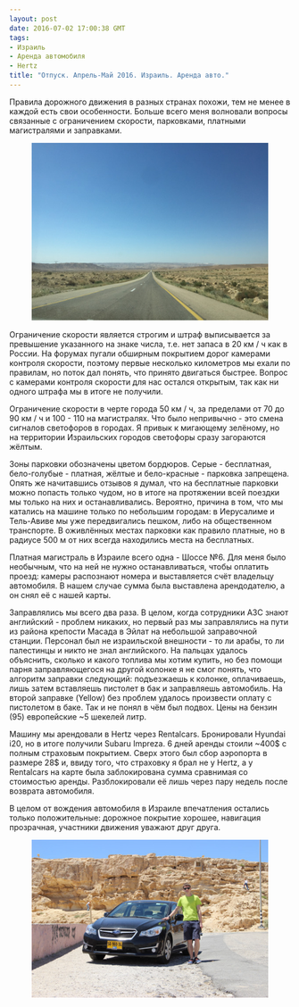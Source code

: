 ```yaml
---
layout: post
date: 2016-07-02 17:00:38 GMT
tags:
- Израиль
- Аренда автомобиля
- Hertz
title: "Отпуск. Апрель-Май 2016. Израиль. Аренда авто."
---
```

<p>Правила дорожного движения в разных странах похожи, тем не менее в каждой есть свои особенности. Больше всего меня волновали вопросы связанные с ограничением скорости, парковками, платными магистралями и заправками.</p><figure class="tmblr-full" data-orig-height="2448" data-orig-width="3264"><img src="/images/a97dcf778c7d715418efc8c0e03abe00da6a980c5a9fb7e86bbcce0becfbdb62.jpg" data-orig-height="2448" data-orig-width="3264"></figure><p>Ограничение скорости является строгим и штраф выписывается за превышение указанного на знаке числа, т.е. нет запаса в 20 км / ч как в России. На форумах пугали обширным покрытием дорог камерами контроля скорости, поэтому первые несколько километров мы ехали по правилам, но поток дал понять, что принято двигаться быстрее. Вопрос с камерами контроля скорости для нас остался открытым, так как ни одного штрафа мы в итоге не получили.</p><p>Ограничение скорости в черте города 50 км / ч, за пределами от 70 до 90 км / ч и 100 - 110 на магистралях. Что было непривычно - это смена сигналов светофоров в городах. Я привык к мигающему зелёному, но на территории Израильских городов светофоры сразу загораются жёлтым.</p><p>Зоны парковки обозначены цветом бордюров. Серые - бесплатная, бело-голубые - платная, жёлтые и бело-красные - парковка запрещена. Опять же начитавшись отзывов я думал, что на бесплатные парковки можно попасть только чудом, но в итоге на протяжении всей поездки мы только на них и останавливались. Вероятно, причина в том, что мы катались на машине только по небольшим городам: в Иерусалиме и Тель-Авиве мы уже передвигались пешком, либо на общественном транспорте. В оживлённых местах парковки как правило платные, но в радиусе 500 м от них всегда находились места на бесплатных.</p><p>Платная магистраль в Израиле всего одна - Шоссе №6. Для меня было необычным, что на ней не нужно останавливаться, чтобы оплатить проезд: камеры распознают номера и выставляется счёт владельцу автомобиля. В нашем случае сумма была выставлена арендодателю, а он снял её с нашей карты.&nbsp;</p><p>Заправлялись мы всего два раза. В целом, когда сотрудники АЗС знают английский - проблем никаких, но первый раз мы заправлялись на пути из района крепости Масада в Эйлат на небольшой заправочной станции. Персонал был не израильской внешности - то ли арабы, то ли палестинцы и никто не знал английского. На пальцах удалось объяснить, сколько и какого топлива мы хотим купить, но без помощи парня заправляющегося на другой колонке я не смог понять, что алгоритм заправки следующий: подъезжаешь к колонке, оплачиваешь, лишь затем вставляешь пистолет в бак и заправляешь автомобиль. На второй заправке (Yellow) без проблем удалось произвести оплату с пистолетом в баке. Так и не понял в чём был подвох. Цены на бензин (95) европейские ~5 шекелей литр.&nbsp;</p><p>Машину мы арендовали в Hertz через Rentalcars. Бронировали Hyundai i20, но в итоге получили Subaru Impreza. 6 дней аренды стоили ~400$ с полным страховым покрытием. Сверх этого был сбор аэропорта в размере 28$ и, ввиду того, что страховку я брал не у Hertz, а у Rentalcars на карте была заблокирована сумма сравнимая со стоимостью аренды. Разблокировали её лишь через пару недель после возврата автомобиля.</p><p>В целом от вождения автомобиля в Израиле впечатления остались только положительные: дорожное покрытие хорошее, навигация прозрачная, участники движения уважают друг друга. &nbsp;</p><figure data-orig-width="5184" data-orig-height="3456" class="tmblr-full"><img src="/images/1e35accfc6bfa071d1fbdf25435655ba8a7f2c9d6ae477e7ab6d86467a5cfcee.jpg" alt="image" data-orig-width="5184" data-orig-height="3456"></figure>